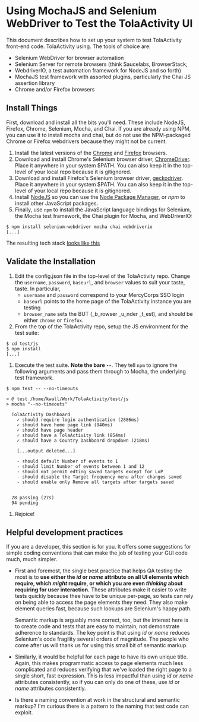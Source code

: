 # Using MochaJS and Selenium WebDriver to Test the TolaActivity UI

This document describes how to set up your system to test TolaActivity
front-end code. TolaActivity using. The tools of choice are:

* Selenium WebDriver for browser automation
* Selenium Server for remote browsers (think Saucelabs, BrowserStack,
* WebdriverIO, a test automation framework for NodeJS
  and so forth)
* MochaJS test framework with assorted plugins, particularly the Chai
  JS assertion library
* Chrome and/or Firefox browsers

## Install Things
First, download and install all the bits you'll need. These include
NodeJS, Firefox, Chrome, Selenium, Mocha, and Chai. If you are already
using NPM, you can use it to install mocha and chai, but do not use
the NPM-packaged Chrome or Firefox webdrivers because they might not
be current.

1. Install the latest versions of the
[Chrome](ttps://www.google.com/chrome/browser/) and
[Firefox](https://www.mozilla.org/download) browsers.
1. Download and install Chrome's Selenium browser driver,
[ChromeDriver](https://sites.google.com/a/chromium.org/chromedriver).
Place it anywhere in your system $PATH. You can also keep it in
the top-level of your local repo because it is gitignored.
1. Download and install Firefox's Selenium browser driver,
[geckodriver](https://github.com/mozilla/geckodriver/releases).
Place it anywhere in your system $PATH. You can also keep it in
the top-level of your local repo because it is gitignored.
1. Install [NodeJS](https://nodjs.org) so you can use the
[Node Package Manager](https://www.npmjos.com), or _npm_ to install
other JavaScript packages.
1. Finally, use `npm` to install the JavaScript language bindings
for Selenium, the Mocha test framework, the Chai plugin for
Mocha, and WebDriverIO:

```
$ npm install selenium-webdriver mocha chai webdriverio
[...]
```

The resulting tech stack [looks like this](testing.png)

## Validate the Installation
1. Edit the config.json file in the top-level of the TolaActivity repo.
Change the `username`, `password`, `baseurl`, and `browser` values to
suit your taste, taste. In particular,
    - `username` and `password` correspond to your MercyCorps SSO login
    - `baseurl` points to the home page of the TolaActivity instance
    you are testing
    - `browser_name` sets the BUT (_b_rowser _u_nder _t_est), and should
    be either `chrome` or `firefox`.
1. From the top of the TolaActivity repo, setup the JS environment for
the test suite:

```
$ cd test/js
$ npm install
[...]
```
1. Execute the test suite. **Note the bare `--`**. They tell `npm`
to ignore the following arguments and pass them through to Mocha,
the underlying test framework.

```
$ npm test -- --no-timeouts

> @ test /home/kwall/Work/TolaActivity/test/js
> mocha "--no-timeouts"

  TolaActivity Dashboard
    ✓ should require login authentication (2886ms)
    ✓ should have home page link (940ms)
    ✓ should have page header
    ✓ should have a TolaActivity link (854ms)
    ✓ should have a Country Dashboard dropdown (218ms)

    [...output deleted...]

    - should default Number of events to 1
    - should limit Number of events between 1 and 12
    - should not permit edting saved targets except for LoP
    - should disable the Target frequency menu after changes saved
    - should enable only Remove all targets after targets saved


  28 passing (27s)
  94 pending
```
1. Rejoice!

## Helpful development practices

If you are a developer, this section is for you. It offers some suggestions
for simple coding conventions that can make the job of testing your GUI code
much, much simpler.

* First and foremost, the single best practice that helps QA testing
  the most is to **use either the _id_ or _name_ attribute on all UI
  elements which require, which _might_ require, or which you are
  even _thinking_ about requiring for user interaction.** These attributes
  make it easier to write tests quickly because thee have to be unique
  per-page, so tests can rely on being able to access the page elements
  they need. They also make element queries fast, because such lookups
  are Selenium's happy path.

  Semantic markup is arguably more correct, too, but the interest here
  is to create code and tests that are easy to maintain, not demonstrate
  adherence to standards. The key point is that using _id_ or _name_
  reduces Selenium's code fragility several orders of magnitude. The
  people who come after us will thank us for using this small bit of
  semantic markup.

* Similarly, it would be helpful for each page to have its own unique title.
  Again, this makes programmatic access to page elements much less complicated
  and reduces verifying that we've loaded the right page to a single short,
  fast expression. This is less impactful than using _id_ or _name_ attributes
  consistently, so if you can only do one of these, use _id_ or _name_ attributes
  consistently.

* Is there a naming convention at work in the structural and semantic
  markup? I'm curious there is a pattern to the naming that test code
  can exploit.
